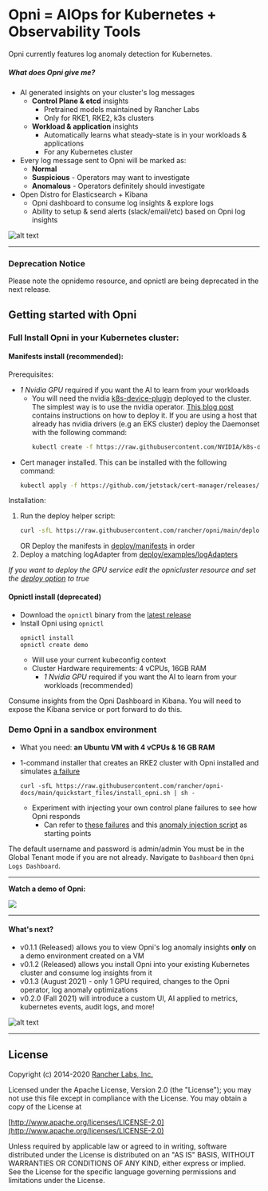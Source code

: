 # Opni = AIOps for Kubernetes + Observability Tools

Opni currently features log anomaly detection for Kubernetes.

##### What does Opni give me?
* AI generated insights on your cluster's log messages
  * **Control Plane & etcd** insights
    * Pretrained models maintained by Rancher Labs
    * Only for RKE1, RKE2, k3s clusters
  * **Workload & application** insights
    * Automatically learns what steady-state is in your workloads & applications
    * For any Kubernetes cluster  
* Every log message sent to Opni will be marked as:
  * **Normal**
  * **Suspicious** - Operators may want to investigate
  * **Anomalous** - Operators definitely should investigate  
* Open Distro for Elasticsearch + Kibana 
  * Opni dashboard to consume log insights & explore logs 
  * Ability to setup & send alerts (slack/email/etc) based on Opni log insights

![alt text](https://opni-public.s3.us-east-2.amazonaws.com/opni-inside-cluster-diagram.png)

----

### Deprecation Notice
Please note the opnidemo resource, and opnictl are being deprecated in the next release.
## Getting started with Opni

### Full Install Opni in your Kubernetes cluster:

#### Manifests install (recommended):
Prerequisites:
  * *1 Nvidia GPU* required if you want the AI to learn from your workloads
    * You will need the nvidia [k8s-device-plugin](https://github.com/NVIDIA/k8s-device-plugin) deployed to the cluster.  The simplest way is to use the nvidia operator.  [This blog post](https://rancher.com/blog/2020/get-up-and-running-with-nvidia-gpus) contains instructions on how to deploy it.  If you are using a host that already has nvidia drivers (e.g an EKS cluster) deploy the Daemonset with the following command:
      ```bash
      kubectl create -f https://raw.githubusercontent.com/NVIDIA/k8s-device-plugin/v0.9.0/nvidia-device-plugin.yml
      ```
  * Cert manager installed.  This can be installed with the following command:
    ```bash
    kubectl apply -f https://github.com/jetstack/cert-manager/releases/download/v1.5.3/cert-manager.yaml
    ```

Installation:
  1) Run the deploy helper script:
     ```bash
     curl -sfL https://raw.githubusercontent.com/rancher/opni/main/deploy/deploy.sh | sh -
     ```
     OR
     Deploy the manifests in [deploy/manifests](https://github.com/rancher/opni/tree/main/deploy/manifests) in order
  1) Deploy a matching logAdapter from [deploy/examples/logAdapters](https://github.com/rancher/opni/tree/main/deploy/examples/logAdapters)


*If you want to deploy the GPU service edit the opnicluster resource and set the [deploy option](https://github.com/rancher/opni/blob/main/deploy/manifests/20_cluster.yaml#L31) to true*
#### Opnictl install (deprecated)
* Download the `opnictl` binary from the [latest release](https://github.com/rancher/opni/releases/tag/v0.1.3)
* Install Opni using `opnictl`
  ```
  opnictl install
  opnictl create demo
  ```
  * Will use your current kubeconfig context
  * Cluster Hardware requirements: 4 vCPUs, 16GB RAM
    * *1 Nvidia GPU* required if you want the AI to learn from your workloads (recommended)

Consume insights from the Opni Dashboard in Kibana. You will need to expose the Kibana service or port forward to do this.

### Demo Opni in a sandbox environment
* What you need: **an Ubuntu VM with 4 vCPUs & 16 GB RAM**
* 1-command installer that creates an RKE2 cluster with Opni installed and simulates [a failure](https://github.com/rancher/opni-docs/blob/22ed683e2b9e810b04561967d65682654350d787/quickstart_files/install_opni.sh#L72)
  ```
  curl -sfL https://raw.githubusercontent.com/rancher/opni-docs/main/quickstart_files/install_opni.sh | sh -
  ```

  * Experiment with injecting your own control plane failures to see how Opni responds
    * Can refer to [these failures](https://github.com/rancher/opni-docs/blob/main/examples/fault-injection.md) and this [anomaly injection script](https://github.com/rancher/opni-docs/blob/main/quickstart_files/errors_injection.sh) as starting points

The default username and password is admin/admin You must be in the Global Tenant mode if you are not already. Navigate to `Dashboard` then `Opni Logs Dashboard`.
 
----

**Watch a demo of Opni:**

[![](https://opni-public.s3.us-east-2.amazonaws.com/opni_youtube_gh.png)](https://youtu.be/DQVBwMaO_o0)
____
#### What's next?

 * v0.1.1 (Released) allows you to view Opni's log anomaly insights **only** on a demo environment created on a VM
 * v0.1.2 (Released) allows you install Opni into your existing Kubernetes cluster and consume log insights from it
 * v0.1.3 (August 2021) - only 1 GPU required, changes to the Opni operator, log anomaly optimizations
 * v0.2.0 (Fall 2021) will introduce a custom UI, AI applied to metrics, kubernetes events, audit logs, and more! 


![alt text](https://opni-public.s3.us-east-2.amazonaws.com/Opni-user-scenarios.png)

----


## License

Copyright (c) 2014-2020 [Rancher Labs, Inc.](http://rancher.com)

Licensed under the Apache License, Version 2.0 (the "License");
you may not use this file except in compliance with the License.
You may obtain a copy of the License at

[http://www.apache.org/licenses/LICENSE-2.0](http://www.apache.org/licenses/LICENSE-2.0)

Unless required by applicable law or agreed to in writing, software
distributed under the License is distributed on an "AS IS" BASIS,
WITHOUT WARRANTIES OR CONDITIONS OF ANY KIND, either express or implied.
See the License for the specific language governing permissions and
limitations under the License.

